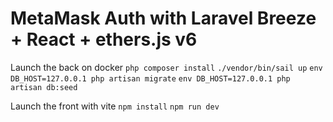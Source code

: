# MetaMask Auth with Laravel Breeze + React + ethers.js v6

Launch the back on docker
`php composer install`
`./vendor/bin/sail up`
`env DB_HOST=127.0.0.1 php artisan migrate`
`env DB_HOST=127.0.0.1 php artisan db:seed`

Launch the front with vite
`npm install`
`npm run dev`
